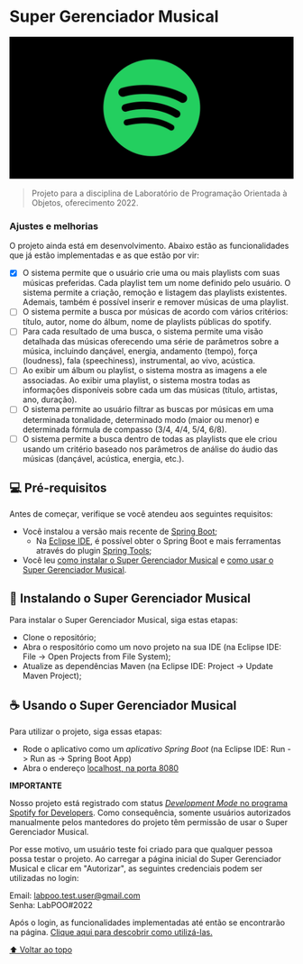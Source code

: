 # Super Gerenciador Musical

<img src="imagens/logo_spotify.jpg" alt="logo do spotify">

> Projeto para a disciplina de Laboratório de Programação Orientada à Objetos, oferecimento 2022.

### Ajustes e melhorias

O projeto ainda está em desenvolvimento. Abaixo estão as funcionalidades que já estão implementadas e as que estão por vir:

- [x] O sistema permite que o usuário crie uma ou mais playlists com suas músicas preferidas. Cada playlist tem um nome definido pelo usuário. O sistema permite a criação, remoção e listagem das playlists existentes. Ademais, também é possível inserir e remover músicas de uma playlist.
- [ ] O sistema permite a busca por músicas de acordo com vários critérios: título, autor, nome do álbum, nome de playlists públicas do spotify.
- [ ] Para cada resultado de uma busca, o sistema permite uma visão detalhada das músicas oferecendo uma série de parâmetros sobre a música, incluindo dançável, energia, andamento (tempo), força (loudness), fala (speechiness), instrumental, ao vivo, acústica.
- [ ] Ao exibir um álbum ou playlist, o sistema mostra as imagens a ele associadas. Ao exibir uma playlist, o sistema mostra todas as informações disponíveis sobre cada um das músicas (título, artistas, ano, duração).
- [ ] O sistema permite ao usuário filtrar as buscas por músicas em uma determinada tonalidade, determinado modo (maior ou menor) e determinada fórmula de compasso (3/4, 4/4, 5/4, 6/8).
- [ ] O sistema permite a busca dentro de todas as playlists que ele criou usando um critério baseado nos parâmetros de análise do áudio das músicas (dançável, acústica, energia, etc.).

## 💻 Pré-requisitos

Antes de começar, verifique se você atendeu aos seguintes requisitos:
* Você instalou a versão mais recente de [Spring Boot](https://spring.io/projects/spring-boot);
    * Na [Eclipse IDE](https://www.eclipse.org/ide/), é possível obter o Spring Boot e mais ferramentas através do plugin [Spring Tools](https://marketplace.eclipse.org/content/spring-tools-4-aka-spring-tool-suite-4);
* Você leu [como instalar o Super Gerenciador Musical](#instalando-o-super-gerenciador-musical) e [como usar o Super Gerenciador Musical](#usando-o-super-gerenciador-musical).

## 🚀 Instalando o Super Gerenciador Musical

Para instalar o Super Gerenciador Musical, siga estas etapas:

- Clone o repositório;
- Abra o respositório como um novo projeto na sua IDE (na Eclipse IDE: File -> Open Projects from File System);
- Atualize as dependências Maven (na Eclipse IDE: Project -> Update Maven Project);

## ☕ Usando o Super Gerenciador Musical

Para utilizar o projeto, siga essas etapas:

- Rode o aplicativo como um _aplicativo Spring Boot_ (na Eclipse IDE: Run -> Run as -> Spring Boot App)
- Abra o endereço [localhost, na porta 8080](http://localhost:8080)

<b>IMPORTANTE</b>

Nosso projeto está registrado com status [_Development Mode_ no programa Spotify for Developers](https://developer.spotify.com/documentation/web-api/guides/development-extended-quota-modes/). Como consequência, somente usuários autorizados manualmente pelos mantedores do projeto têm permissão de usar o Super Gerenciador Musical.

Por esse motivo, um usuário teste foi criado para que qualquer pessoa possa testar o projeto. Ao carregar a página inicial do Super Gerenciador Musical e clicar em "Autorizar", as seguintes credenciais podem ser utilizadas no login:

Email: labpoo.test.user@gmail.com <br> Senha: LabPOO#2022

Após o login, as funcionalidades implementadas até então se encontrarão na página.
[Clique aqui para descobrir como utilizá-las.](./docs/ComoUsar.md)

[⬆ Voltar ao topo](#super-gerenciador-musical)<br>

